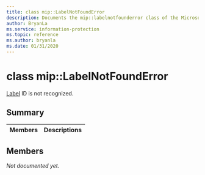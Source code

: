 ```yaml
---
title: class mip::LabelNotFoundError 
description: Documents the mip::labelnotfounderror class of the Microsoft Information Protection (MIP) SDK.
author: BryanLa
ms.service: information-protection
ms.topic: reference
ms.author: bryanla
ms.date: 01/31/2020
---
```


# class mip::LabelNotFoundError 
[Label](undefined) ID is not recognized.
  
## Summary
 Members                        | Descriptions                                
--------------------------------|---------------------------------------------
  
## Members
_Not documented yet._
